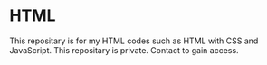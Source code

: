 # HTML
This repositary is for my HTML codes such as HTML with CSS and JavaScript. This repositary is private. Contact to gain access.
